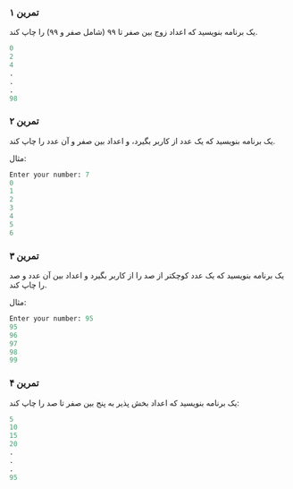 ### تمرین ۱
یک برنامه بنویسید که اعداد زوج بین صفر تا ۹۹ (شامل صفر و ۹۹) را چاپ کند.
```python
0
2
4
.
.
.
98
```

### تمرین ۲
یک برنامه بنویسید که یک عدد از کاربر بگیرد، و اعداد بین صفر و آن عدد را چاپ کند.

مثال:
```python
Enter your number: 7
0
1
2
3
4
5
6
```

### تمرین ۳
یک برنامه بنویسید که یک عدد کوچکتر از صد را از کاربر بگیرد و اعداد بین آن عدد و صد را چاپ کند.

مثال:
```python
Enter your number: 95
95
96
97
98
99
```

### تمرین ۴
یک برنامه بنویسید که اعداد بخش پذیر به پنج بین صفر تا صد را چاپ کند:
```python
5
10
15
20
.
.
.
95
```

